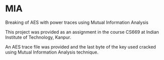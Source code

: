 # MIA
Breaking of AES with power traces using Mutual Information Analysis

This project was provided as an assignment in the course CS669 at Indian Institute of Technology, Kanpur.

An AES trace file was provided and the last byte of the key used cracked using Mutual Information Analysis technique.
